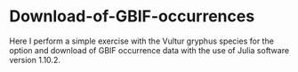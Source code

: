 # Download-of-GBIF-occurrences
Here I perform a simple exercise with the Vultur gryphus species for the option and download of GBIF occurrence data with the use of Julia software version 1.10.2.
